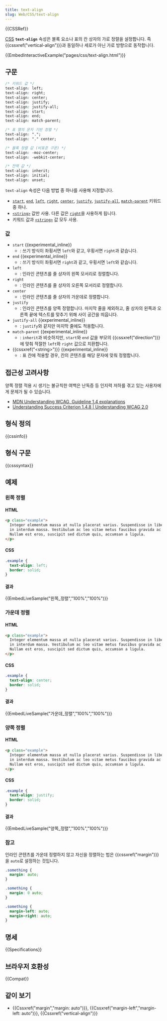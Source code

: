 ```yaml
---
title: text-align
slug: Web/CSS/text-align
---
```


{{CSSRef}}

[CSS](/ko/docs/Web/CSS) **`text-align`** 속성은 블록 요소나 표의 칸 상자의 가로 정렬을 설정합니다. 즉 {{cssxref("vertical-align")}}과 동일하나 세로가 아닌 가로 방향으로 동작합니다.

{{EmbedInteractiveExample("pages/css/text-align.html")}}

## 구문

```css
/* 키워드 값 */
text-align: left;
text-align: right;
text-align: center;
text-align: justify;
text-align: justify-all;
text-align: start;
text-align: end;
text-align: match-parent;

/* 표 열의 문자 기반 정렬 */
text-align: ".";
text-align: "." center;

/* 블록 정렬 값 (비표준 구문) */
text-align: -moz-center;
text-align: -webkit-center;

/* 전역 값 */
text-align: inherit;
text-align: initial;
text-align: unset;
```

`text-align` 속성은 다음 방법 중 하나를 사용해 지정합니다.

- [`start`](#start), [`end`](#end), [`left`](#left), [`right`](#right), [`center`](#center), [`justify`](#justify), [`justify-all`](#justify-all), [`match-parent`](#match-parent) 키워드 중 하나.
- [`<string>`](#string) 값만 사용. 다른 값은 [`right`](#right)을 사용하게 됩니다.
- 키워드 값과 [`<string>`](#string) 값 모두 사용.

### 값

- `start` {{experimental_inline}}
  - : 쓰기 방식이 좌횡서면 `left`와 같고, 우횡서면 `right`과 같습니다.
- `end` {{experimental_inline}}
  - : 쓰기 방식이 좌횡서면 `right`과 같고, 우횡서면 `left`와 같습니다.
- `left`
  - : 인라인 콘텐츠를 줄 상자의 왼쪽 모서리로 정렬합니다.
- `right`
  - : 인라인 콘텐츠를 줄 상자의 오른쪽 모서리로 정렬합니다.
- `center`
  - : 인라인 콘텐츠를 줄 상자의 가운데로 정렬합니다.
- `justify`
  - : 인라인 콘텐츠를 양쪽 정렬합니다. 마지막 줄을 제외하고, 줄 상자의 왼쪽과 오른쪽 끝에 텍스트를 맞추기 위해 사이 공간을 띄웁니다.
- `justify-all` {{experimental_inline}}
  - : `justify`와 같지만 마지막 줄에도 적용합니다.
- `match-parent` {{experimental_inline}}
  - : `inherit`과 비슷하지만, `start`와 `end` 값을 부모의 {{cssxref("direction")}}에 맞춰 적절한 `left`와 `right` 값으로 치환합니다.
- {{cssxref("&lt;string&gt;")}} {{experimental_inline}}
  - : 표 칸에 적용할 경우, 칸의 콘텐츠를 해당 문자에 맞춰 정렬합니다.

## 접근성 고려사항

양쪽 정렬 적용 시 생기는 불규칙한 여백은 난독증 등 인지력 저하를 겪고 있는 사용자에게 문제가 될 수 있습니다.

- [MDN Understanding WCAG, Guideline 1.4 explanations](/ko/docs/Web/Accessibility/Understanding_WCAG/Perceivable#Guideline_1.4_Make_it_easier_for_users_to_see_and_hear_content_including_separating_foreground_from_background)
- [Understanding Success Criterion 1.4.8 | Understanding WCAG 2.0](https://www.w3.org/TR/UNDERSTANDING-WCAG20/visual-audio-contrast-visual-presentation.html)

## 형식 정의

{{cssinfo}}

## 형식 구문

{{csssyntax}}

## 예제

### 왼쪽 정렬

#### HTML

```html
<p class="example">
  Integer elementum massa at nulla placerat varius. Suspendisse in libero risus,
  in interdum massa. Vestibulum ac leo vitae metus faucibus gravida ac in neque.
  Nullam est eros, suscipit sed dictum quis, accumsan a ligula.
</p>
```

#### CSS

```css
.example {
  text-align: left;
  border: solid;
}
```

#### 결과

{{EmbedLiveSample("왼쪽_정렬","100%","100%")}}

### 가운데 정렬

#### HTML

```html
<p class="example">
  Integer elementum massa at nulla placerat varius. Suspendisse in libero risus,
  in interdum massa. Vestibulum ac leo vitae metus faucibus gravida ac in neque.
  Nullam est eros, suscipit sed dictum quis, accumsan a ligula.
</p>
```

#### CSS

```css
.example {
  text-align: center;
  border: solid;
}
```

#### 결과

{{EmbedLiveSample("가운데_정렬","100%","100%")}}

### 양쪽 정렬

#### HTML

```html
<p class="example">
  Integer elementum massa at nulla placerat varius. Suspendisse in libero risus,
  in interdum massa. Vestibulum ac leo vitae metus faucibus gravida ac in neque.
  Nullam est eros, suscipit sed dictum quis, accumsan a ligula.
</p>
```

#### CSS

```css
.example {
  text-align: justify;
  border: solid;
}
```

#### 결과

{{EmbedLiveSample("양쪽_정렬","100%","100%")}}

### 참고

인라인 콘텐츠를 가운데 정렬하지 않고 자신을 정렬하는 법은 {{cssxref("margin")}}을 `auto`로 설정하는 것입니다.

```css
.something {
  margin: auto;
}
```

```css
.something {
  margin: 0 auto;
}
```

```css
.something {
  margin-left: auto;
  margin-right: auto;
}
```

## 명세

{{Specifications}}

## 브라우저 호환성

{{Compat}}

## 같이 보기

- {{Cssxref("margin","margin: auto")}}, {{Cssxref("margin-left","margin-left: auto")}}, {{Cssxref("vertical-align")}}
